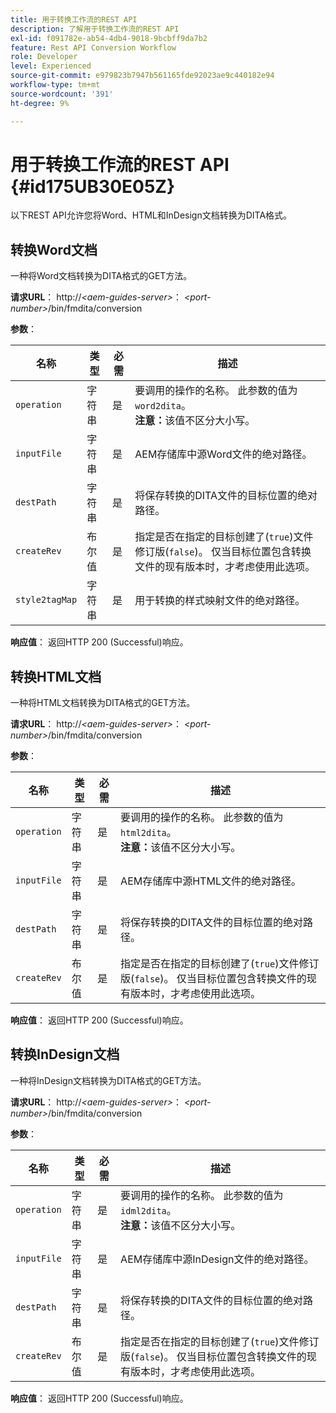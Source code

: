 ```yaml
---
title: 用于转换工作流的REST API
description: 了解用于转换工作流的REST API
exl-id: f091782e-ab54-4db4-9018-9bcbff9da7b2
feature: Rest API Conversion Workflow
role: Developer
level: Experienced
source-git-commit: e979823b7947b561165fde92023ae9c440182e94
workflow-type: tm+mt
source-wordcount: '391'
ht-degree: 9%

---
```


# 用于转换工作流的REST API {#id175UB30E05Z}

以下REST API允许您将Word、HTML和InDesign文档转换为DITA格式。

## 转换Word文档

一种将Word文档转换为DITA格式的GET方法。

**请求URL**：
http://*&lt;aem-guides-server\>*： *&lt;port-number\>*/bin/fmdita/conversion

**参数**：

| 名称 | 类型 | 必需 | 描述 |
|----|----|--------|-----------|
| ``operation`` | 字符串 | 是 | 要调用的操作的名称。 此参数的值为``word2dita``。<br> **注意：**&#x200B;该值不区分大小写。 |
| `inputFile` | 字符串 | 是 | AEM存储库中源Word文件的绝对路径。 |
| `destPath` | 字符串 | 是 | 将保存转换的DITA文件的目标位置的绝对路径。 |
| `createRev` | 布尔值 | 是 | 指定是否在指定的目标创建了\(`true`\)文件修订版\(`false`\)。 仅当目标位置包含转换文件的现有版本时，才考虑使用此选项。 |
| `style2tagMap` | 字符串 | 是 | 用于转换的样式映射文件的绝对路径。 |

**响应值**：
返回HTTP 200 \(Successful\)响应。

## 转换HTML文档

一种将HTML文档转换为DITA格式的GET方法。

**请求URL**：
http://*&lt;aem-guides-server\>*： *&lt;port-number\>*/bin/fmdita/conversion

**参数**：

| 名称 | 类型 | 必需 | 描述 |
|----|----|--------|-----------|
| `operation` | 字符串 | 是 | 要调用的操作的名称。 此参数的值为``html2dita``。<br> **注意：**&#x200B;该值不区分大小写。 |
| `inputFile` | 字符串 | 是 | AEM存储库中源HTML文件的绝对路径。 |
| `destPath` | 字符串 | 是 | 将保存转换的DITA文件的目标位置的绝对路径。 |
| `createRev` | 布尔值 | 是 | 指定是否在指定的目标创建了\(`true`\)文件修订版\(`false`\)。 仅当目标位置包含转换文件的现有版本时，才考虑使用此选项。 |

**响应值**：
返回HTTP 200 \(Successful\)响应。

## 转换InDesign文档

一种将InDesign文档转换为DITA格式的GET方法。

**请求URL**：
http://*&lt;aem-guides-server\>*： *&lt;port-number\>*/bin/fmdita/conversion

**参数**：

| 名称 | 类型 | 必需 | 描述 |
|----|----|--------|-----------|
| ``operation`` | 字符串 | 是 | 要调用的操作的名称。 此参数的值为``idml2dita``。<br> **注意：**&#x200B;该值不区分大小写。 |
| `inputFile` | 字符串 | 是 | AEM存储库中源InDesign文件的绝对路径。 |
| `destPath` | 字符串 | 是 | 将保存转换的DITA文件的目标位置的绝对路径。 |
| `createRev` | 布尔值 | 是 | 指定是否在指定的目标创建了\(`true`\)文件修订版\(`false`\)。 仅当目标位置包含转换文件的现有版本时，才考虑使用此选项。 |

**响应值**：
返回HTTP 200 \(Successful\)响应。
